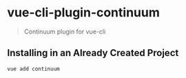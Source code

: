 # vue-cli-plugin-continuum

> Continuum plugin for vue-cli

## Installing in an Already Created Project

``` sh
vue add continuum
```
